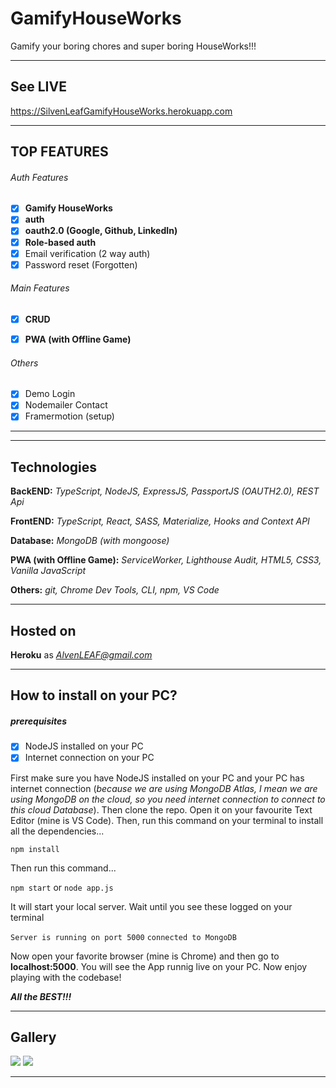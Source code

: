# GamifyHouseWorks
Gamify your boring chores and super boring HouseWorks!!!

***

## See LIVE
<a href="https://silvenleafgamifyhouseworks.herokuapp.com">https://SilvenLeafGamifyHouseWorks.herokuapp.com</a>

***


## TOP FEATURES
###### Auth Features
- [x] **Gamify HouseWorks**
- [x] **auth**
- [x] **oauth2.0 (Google, Github, LinkedIn)**
- [x] **Role-based auth**
- [x] Email verification (2 way auth)
- [x] Password reset (Forgotten)

###### Main Features
- [x] **CRUD**
- [x] **PWA (with Offline Game)**


###### Others
- [x] Demo Login
- [x] Nodemailer Contact
- [x] Framermotion (setup)
***
***



## Technologies
**BackEND:**  *TypeScript, NodeJS, ExpressJS, PassportJS (OAUTH2.0), REST Api*

**FrontEND:** *TypeScript, React, SASS, Materialize, Hooks and Context API*

**Database:** *MongoDB (with mongoose)*

**PWA (with Offline Game):** *ServiceWorker, Lighthouse Audit, HTML5, CSS3, Vanilla JavaScript*


**Others:** *git, Chrome Dev Tools, CLI, npm, VS Code*
* **

## Hosted on
**Heroku** as *AlvenLEAF@gmail.com*
***

## How to install on your PC?

##### prerequisites
- [x] NodeJS installed on your PC
- [x] Internet connection on your PC

First make sure you have NodeJS installed on your PC and your PC has internet connection (*because we are using MongoDB Atlas, I mean we are using MongoDB on the cloud, so you need internet connection to connect to this cloud Database*). Then clone the repo. Open it on your favourite Text Editor (mine is VS Code). Then, run this command on your terminal to install all the dependencies...
  
```npm install```


Then run this command...

```npm start``` or ```node app.js```

It will start your local server. Wait until you see these logged on your terminal

``
  Server is running on port 5000
``
``
  connected to MongoDB 
``


Now open your favorite browser (mine is Chrome) and then go to **localhost:5000**. You will see the App runnig live on your PC. Now enjoy playing with the codebase!


***All the BEST!!!***
***

## Gallery

<img src="/READMEimages/GamifyHouseWorks2d.png" />
<img src="/READMEimages/GamifyHouseWorks3d.png" />

***
